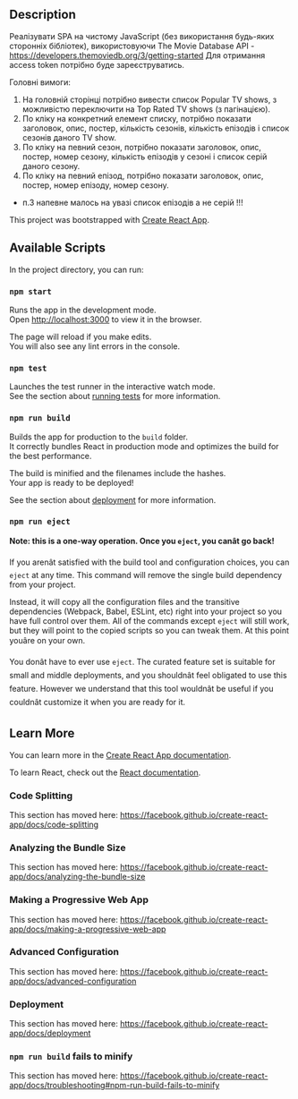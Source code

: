 ## Description
Реалізувати SPA на чистому JavaScript (без використання будь-яких сторонніх бібліотек), використовуючи The Movie Database API - https://developers.themoviedb.org/3/getting-started
Для отримання access token потрібно буде зареєструватись.

Головні вимоги:
1. На головній сторінці потрібно вивести список Popular TV shows, з можливістю переключити на Top Rated TV shows (з пагінацією).
2. По кліку на конкретний елемент списку, потрібно показати заголовок, опис, постер, кількість сезонів, кількість епізодів і список сезонів даного TV show.
3. По кліку на певний сезон, потрібно показати заголовок, опис, постер, номер сезону, кількість епізодів у сезоні і список серій даного сезону.
4. По кліку на певний епізод, потрібно показати заголовок, опис, постер, номер епізоду, номер сезону.

* п.3 напевне малось на увазі список епізодів а не серій !!!
  
This project was bootstrapped with [Create React App](https://github.com/facebook/create-react-app).

## Available Scripts

In the project directory, you can run:

### `npm start`

Runs the app in the development mode.<br />
Open [http://localhost:3000](http://localhost:3000) to view it in the browser.

The page will reload if you make edits.<br />
You will also see any lint errors in the console.

### `npm test`

Launches the test runner in the interactive watch mode.<br />
See the section about [running tests](https://facebook.github.io/create-react-app/docs/running-tests) for more information.

### `npm run build`

Builds the app for production to the `build` folder.<br />
It correctly bundles React in production mode and optimizes the build for the best performance.

The build is minified and the filenames include the hashes.<br />
Your app is ready to be deployed!

See the section about [deployment](https://facebook.github.io/create-react-app/docs/deployment) for more information.

### `npm run eject`

**Note: this is a one-way operation. Once you `eject`, you canât go back!**

If you arenât satisfied with the build tool and configuration choices, you can `eject` at any time. This command will remove the single build dependency from your project.

Instead, it will copy all the configuration files and the transitive dependencies (Webpack, Babel, ESLint, etc) right into your project so you have full control over them. All of the commands except `eject` will still work, but they will point to the copied scripts so you can tweak them. At this point youâre on your own.

You donât have to ever use `eject`. The curated feature set is suitable for small and middle deployments, and you shouldnât feel obligated to use this feature. However we understand that this tool wouldnât be useful if you couldnât customize it when you are ready for it.

## Learn More

You can learn more in the [Create React App documentation](https://facebook.github.io/create-react-app/docs/getting-started).

To learn React, check out the [React documentation](https://reactjs.org/).

### Code Splitting

This section has moved here: https://facebook.github.io/create-react-app/docs/code-splitting

### Analyzing the Bundle Size

This section has moved here: https://facebook.github.io/create-react-app/docs/analyzing-the-bundle-size

### Making a Progressive Web App

This section has moved here: https://facebook.github.io/create-react-app/docs/making-a-progressive-web-app

### Advanced Configuration

This section has moved here: https://facebook.github.io/create-react-app/docs/advanced-configuration

### Deployment

This section has moved here: https://facebook.github.io/create-react-app/docs/deployment

### `npm run build` fails to minify

This section has moved here: https://facebook.github.io/create-react-app/docs/troubleshooting#npm-run-build-fails-to-minify
